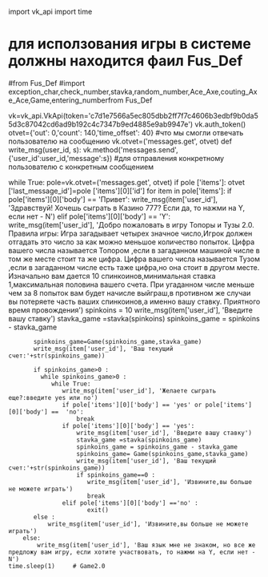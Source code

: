 import vk_api
import time
# для исползования игры в системе должны находится фаил Fus_Def
#from Fus_Def
#import exception_char,check_number,stavka,random_number,Ace_Axe,couting_Axe_Ace,Game,entering_numberfrom Fus_Def

vk=vk_api.VkApi(token='c7d1e7566a5ec805dbb2ff7f7c4606b3edbf9b0da55d3c87042cd6ad9b192c4c7347b9ed4885e9ab9947e')
vk.auth_token()
otvet={'out': 0,'count': 140,'time_offset': 40} #что мы смогли отвечать пользователю на сообщению 
vk.otvet=('messages.get', otvet)
def write_msg(user_id, s):
  vk.method('messages.send', {'user_id':user_id,'message':s}) #для отправления конкретному пользователю с конкретным сообщением

while True:
    pole=vk.otvet=('messages.get', otvet)
    if pole ['items']:
        otvet ['last_message_id']=pole ['items'][0]['id']
    for item in pole['items']:
        if pole['items'][0]['body'] == 'Привет':
           write_msg(item['user_id'], 'Здравствуй! Хочешь сыграть в Казино 777? Если да, то нажми на Y, если нет - N')
        elif pole['items'][0]['body'] == 'Y':   
           write_msg(item['user_id'], 'Добро пожаловать в игру Топоры и Тузы 2.0. Правила игры: Игра загадывает четырех значное число,Игрок должен отгадать это число за как можно меньшое количество попыток. Цифра вашего числа называется Топором ,если в загаданном машиной числе в том же месте стоит та же цифра. Цифра вашего числа называется Тузом ,если в загаданном числе есть таже цифра,но она стоит в другом месте. Изначально вам дается 10 спинкоинов,минимальная ставка 1,максимальная половина вашего счета. При угаданном числе меньше чем за 8 попыток вам будет начисле выйграш,в противном же случаи вы потеряете часть ваших спинкоинов,а именно вашу ставку. Приятного время провождения')
           spinkoins = 10
           write_msg(item['user_id'], 'Введите вашу ставку')
           stavka_game =stavka(spinkoins)
           spinkoins_game = spinkoins - stavka_game
        
           spinkoins_game=Game(spinkoins_game,stavka_game)
           write_msg(item['user_id'], 'Ваш текущий счет:'+str(spinkoins_game))

           if spinkoins_game>0 :
             while spinkoins_game>0 :
                while True:
                   write_msg(item['user_id'], 'Желаете сыграть еще?:введите yes или no')
                   if pole['items'][0]['body'] == 'yes' or pole['items'][0]['body'] ==  'no':
                       break
                   if pole['items'][0]['body'] == 'yes':
                       write_msg(item['user_id'], 'Введите вашу ставку')
                       stavka_game =stavka(spinkoins_game)
                       spinkoins_game = spinkoins_game - stavka_game
                       spinkoins_game= Game(spinkoins_game,stavka_game)
                       write_msg(item['user_id'], 'Ваш текущий счет:'+str(spinkoins_game))
                       if spinkoins_game==0 :
                          write_msg(item['user_id'], 'Извините,вы больше не можете играть')
                          break
                   elif pole['items'][0]['body'] =='no' :
                          exit()
           else :
               write_msg(item['user_id'], 'Извините,вы больше не можете играть')
        else:
            write_msg(item['user_id'], 'Ваш язык мне не знаком, но все же предложу вам игру, если хотите участвовать, то нажми на Y, если нет - N')
    time.sleep(1)     # Game2.0
